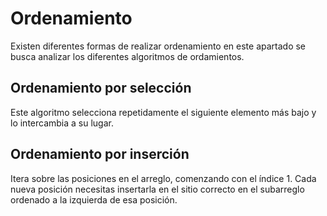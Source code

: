 # Ordenamiento

Existen diferentes formas de realizar ordenamiento en este apartado se busca analizar los diferentes algoritmos de ordamientos.

## Ordenamiento por selección

Este algoritmo selecciona repetidamente el siguiente elemento más bajo y lo intercambia a su lugar.

## Ordenamiento por inserción
Itera sobre las posiciones en el arreglo, comenzando con el índice 1. Cada nueva posición necesitas insertarla en el sitio correcto en el subarreglo ordenado a la izquierda de esa posición.